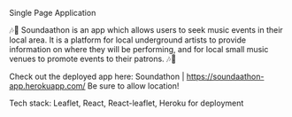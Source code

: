 Single Page Application


🎶🎵 Soundaathon is an app which allows users to seek music events in their local area. It is a platform for local underground artists to provide information on where they will be performing, and for local small music venues to promote events to their patrons. 🎶🎵

Check out the deployed app here: Soundathon | https://soundaathon-app.herokuapp.com/
Be sure to allow location!


Tech stack: Leaflet, React, React-leaflet, Heroku for deployment
